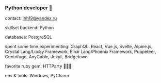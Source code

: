 ### Python developer 👋

contact:
lnh19@yandex.ru

skillset
backend: Python

databases: PostgreSQL



spent some time experimenting: GraphQL, React, Vue.js, Svelte, Alpine.js, Crystal Lang/Lucky Framework, Elixir Lang/Phoenix Framework, Puppeteer, Centrifugo, AnyCable, Jekyll, Bridgetown

favorite ruby gem: HTTParty 🍺🍺🍺

env & tools: Windows, PyCharm
